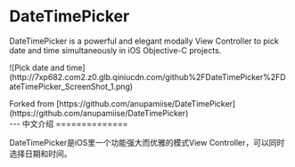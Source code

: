# DateTimePicker

DateTimePicker is a powerful and elegant modally View Controller to pick date and time simultaneously in iOS Objective-C projects.

</p>
![Pick date and time](http://7xp682.com2.z0.glb.qiniucdn.com/github%2FDateTimePicker%2FDateTimePicker_ScreenShot_1.png)

</p>
Forked from [https://github.com/anupamiise/DateTimePicker](https://github.com/anupamiise/DateTimePicker)

<br/>
---
中文介绍
==============

DateTimePicker是iOS里一个功能强大而优雅的模式View Controller，可以同时选择日期和时间。
